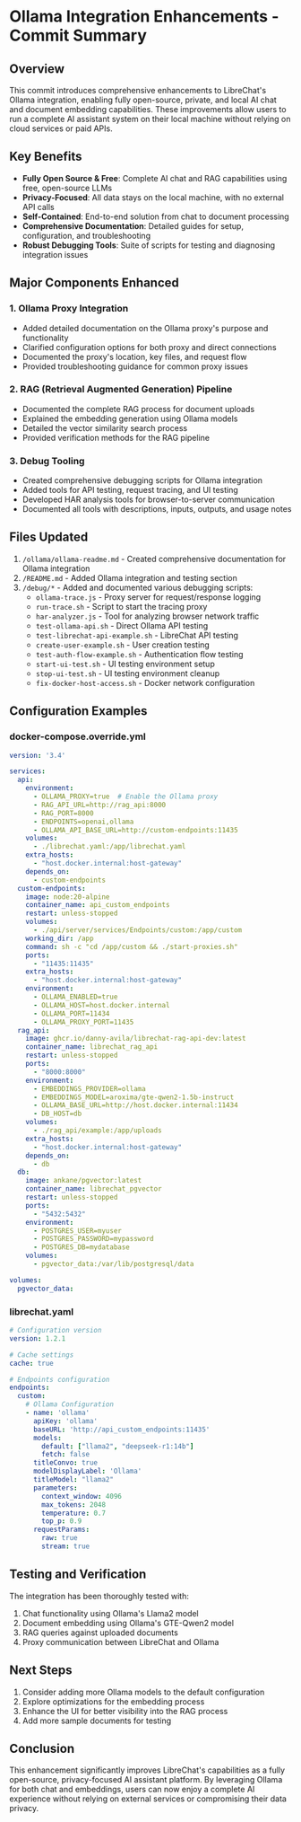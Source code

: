 # Ollama Integration Enhancements - Commit Summary

## Overview

This commit introduces comprehensive enhancements to LibreChat's Ollama integration, enabling fully open-source, private, and local AI chat and document embedding capabilities. These improvements allow users to run a complete AI assistant system on their local machine without relying on cloud services or paid APIs.

## Key Benefits

- **Fully Open Source & Free**: Complete AI chat and RAG capabilities using free, open-source LLMs
- **Privacy-Focused**: All data stays on the local machine, with no external API calls
- **Self-Contained**: End-to-end solution from chat to document processing
- **Comprehensive Documentation**: Detailed guides for setup, configuration, and troubleshooting
- **Robust Debugging Tools**: Suite of scripts for testing and diagnosing integration issues

## Major Components Enhanced

### 1. Ollama Proxy Integration

- Added detailed documentation on the Ollama proxy's purpose and functionality
- Clarified configuration options for both proxy and direct connections
- Documented the proxy's location, key files, and request flow
- Provided troubleshooting guidance for common proxy issues

### 2. RAG (Retrieval Augmented Generation) Pipeline

- Documented the complete RAG process for document uploads
- Explained the embedding generation using Ollama models
- Detailed the vector similarity search process
- Provided verification methods for the RAG pipeline

### 3. Debug Tooling

- Created comprehensive debugging scripts for Ollama integration
- Added tools for API testing, request tracing, and UI testing
- Developed HAR analysis tools for browser-to-server communication
- Documented all tools with descriptions, inputs, outputs, and usage notes

## Files Updated

1. `/ollama/ollama-readme.md` - Created comprehensive documentation for Ollama integration
2. `/README.md` - Added Ollama integration and testing section
3. `/debug/*` - Added and documented various debugging scripts:
   - `ollama-trace.js` - Proxy server for request/response logging
   - `run-trace.sh` - Script to start the tracing proxy
   - `har-analyzer.js` - Tool for analyzing browser network traffic
   - `test-ollama-api.sh` - Direct Ollama API testing
   - `test-librechat-api-example.sh` - LibreChat API testing
   - `create-user-example.sh` - User creation testing
   - `test-auth-flow-example.sh` - Authentication flow testing
   - `start-ui-test.sh` - UI testing environment setup
   - `stop-ui-test.sh` - UI testing environment cleanup
   - `fix-docker-host-access.sh` - Docker network configuration

## Configuration Examples

### docker-compose.override.yml
```yaml
version: '3.4'

services:
  api:
    environment:
      - OLLAMA_PROXY=true  # Enable the Ollama proxy
      - RAG_API_URL=http://rag_api:8000
      - RAG_PORT=8000
      - ENDPOINTS=openai,ollama
      - OLLAMA_API_BASE_URL=http://custom-endpoints:11435
    volumes:
      - ./librechat.yaml:/app/librechat.yaml
    extra_hosts:
      - "host.docker.internal:host-gateway"
    depends_on:
      - custom-endpoints
  custom-endpoints:
    image: node:20-alpine
    container_name: api_custom_endpoints
    restart: unless-stopped
    volumes:
      - ./api/server/services/Endpoints/custom:/app/custom
    working_dir: /app
    command: sh -c "cd /app/custom && ./start-proxies.sh"
    ports:
      - "11435:11435"
    extra_hosts:
      - "host.docker.internal:host-gateway"
    environment:
      - OLLAMA_ENABLED=true
      - OLLAMA_HOST=host.docker.internal
      - OLLAMA_PORT=11434
      - OLLAMA_PROXY_PORT=11435
  rag_api:
    image: ghcr.io/danny-avila/librechat-rag-api-dev:latest
    container_name: librechat_rag_api
    restart: unless-stopped
    ports:
      - "8000:8000"
    environment:
      - EMBEDDINGS_PROVIDER=ollama
      - EMBEDDINGS_MODEL=aroxima/gte-qwen2-1.5b-instruct
      - OLLAMA_BASE_URL=http://host.docker.internal:11434
      - DB_HOST=db
    volumes:
      - ./rag_api/example:/app/uploads
    extra_hosts:
      - "host.docker.internal:host-gateway"
    depends_on:
      - db
  db:
    image: ankane/pgvector:latest
    container_name: librechat_pgvector
    restart: unless-stopped
    ports:
      - "5432:5432"
    environment:
      - POSTGRES_USER=myuser
      - POSTGRES_PASSWORD=mypassword
      - POSTGRES_DB=mydatabase
    volumes:
      - pgvector_data:/var/lib/postgresql/data

volumes:
  pgvector_data:
```

### librechat.yaml
```yaml
# Configuration version
version: 1.2.1

# Cache settings
cache: true

# Endpoints configuration
endpoints:
  custom:
    # Ollama Configuration
    - name: 'ollama'
      apiKey: 'ollama'
      baseURL: 'http://api_custom_endpoints:11435'
      models:
        default: ["llama2", "deepseek-r1:14b"]
        fetch: false
      titleConvo: true
      modelDisplayLabel: 'Ollama'
      titleModel: "llama2"
      parameters:
        context_window: 4096
        max_tokens: 2048
        temperature: 0.7
        top_p: 0.9
      requestParams:
        raw: true
        stream: true
```

## Testing and Verification

The integration has been thoroughly tested with:
1. Chat functionality using Ollama's Llama2 model
2. Document embedding using Ollama's GTE-Qwen2 model
3. RAG queries against uploaded documents
4. Proxy communication between LibreChat and Ollama

## Next Steps

1. Consider adding more Ollama models to the default configuration
2. Explore optimizations for the embedding process
3. Enhance the UI for better visibility into the RAG process
4. Add more sample documents for testing

## Conclusion

This enhancement significantly improves LibreChat's capabilities as a fully open-source, privacy-focused AI assistant platform. By leveraging Ollama for both chat and embeddings, users can now enjoy a complete AI experience without relying on external services or compromising their data privacy. 